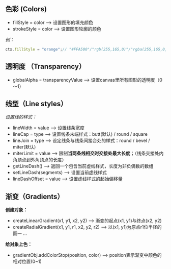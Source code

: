 ## 色彩 (Colors)

* fillStyle = color -->  设置图形的填充颜色
* strokeStyle = color -->  设置图形轮廓的颜色

*例：*

```javascript
ctx.fillStyle = "orange";// "#FFA500"/"rgb(255,165,0)"/"rgba(255,165,0,1)"
```



## 透明度 （Transparency）

* globalAlpha = transparencyValue --> 设置canvas里所有图形的透明度（0～1）



## 线型（Line styles）

*设置线的样式：*

* lineWidth = value --> 设置线条宽度
* lineCap = type --> 设置线条末端样式：butt(默认) / round / square
* lineJoin = type --> 设定线条与线条间接合处的样式：round / bevel / miter(默认)
* miterLimit = value --> 限制**当两条线相交时交接处最大长度**；（线条交接处内角顶点到外角顶点的长度）
* getLineDash() --> 返回一个包含当前虚线样式，长度为非负偶数的数组
* setLineDash(segments) --> 设置当前虚线样式
* lineDashOffset = value --> 设置虚线样式的起始偏移量



## 渐变（Gradients）

**创建对象：**

* createLinearGradient(x1, y1, x2, y2) --> 渐变的起点(x1, y1)与终点(x2, y2)
* createRadialGradient(x1, y1, r1, x2, y2, r2) --> 以(x1, y1)为原点r1位半径的圆一 ...

**给对象上色：**

* gradientObj.addColorStop(position, color) --> position表示渐变中颜色的相对位置(0~1)
